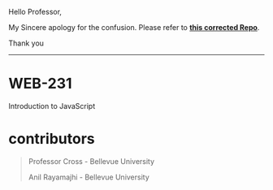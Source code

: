 Hello Professor,

My Sincere apology for the confusion.
Please refer to [**this corrected Repo**](https://github.com/a-rayamajhi/web-231).

Thank you

---

# WEB-231

Introduction to JavaScript

# contributors

> Professor Cross - Bellevue University
>
> Anil Rayamajhi - Bellevue University
